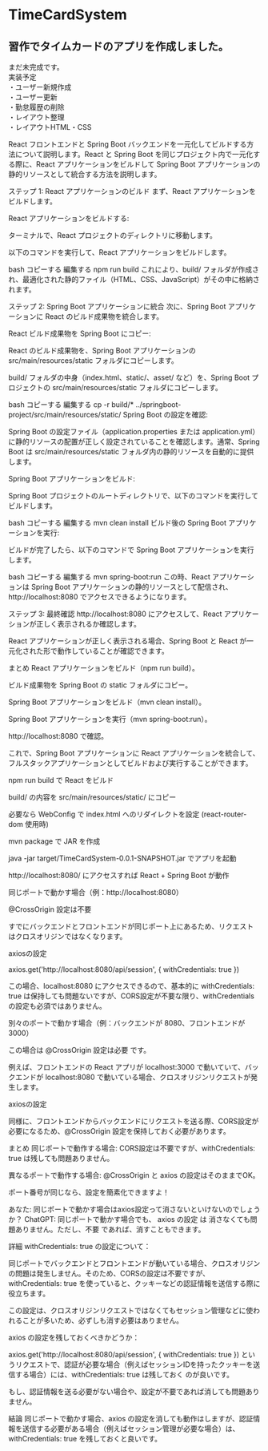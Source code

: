 # TimeCardSystem
## 習作でタイムカードのアプリを作成しました。
まだ未完成です。  
実装予定  
・ユーザー新規作成<br>
・ユーザー更新<br>
・勤怠履歴の削除<br>
・レイアウト整理<br>
・レイアウトHTML・CSS

React フロントエンドと Spring Boot バックエンドを一元化してビルドする方法について説明します。React と Spring Boot を同じプロジェクト内で一元化する際に、React アプリケーションをビルドして Spring Boot アプリケーションの静的リソースとして統合する方法を説明します。

ステップ 1: React アプリケーションのビルド
まず、React アプリケーションをビルドします。

React アプリケーションをビルドする:

ターミナルで、React プロジェクトのディレクトリに移動します。

以下のコマンドを実行して、React アプリケーションをビルドします。

bash
コピーする
編集する
npm run build
これにより、build/ フォルダが作成され、最適化された静的ファイル（HTML、CSS、JavaScript）がその中に格納されます。

ステップ 2: Spring Boot アプリケーションに統合
次に、Spring Boot アプリケーションに React のビルド成果物を統合します。

React ビルド成果物を Spring Boot にコピー:

React のビルド成果物を、Spring Boot アプリケーションの src/main/resources/static フォルダにコピーします。

build/ フォルダの中身（index.html、static/、asset/ など）を、Spring Boot プロジェクトの src/main/resources/static フォルダにコピーします。

bash
コピーする
編集する
cp -r build/* ../springboot-project/src/main/resources/static/
Spring Boot の設定を確認:

Spring Boot の設定ファイル（application.properties または application.yml）に静的リソースの配置が正しく設定されていることを確認します。通常、Spring Boot は src/main/resources/static フォルダ内の静的リソースを自動的に提供します。

Spring Boot アプリケーションをビルド:

Spring Boot プロジェクトのルートディレクトリで、以下のコマンドを実行してビルドします。

bash
コピーする
編集する
mvn clean install
ビルド後の Spring Boot アプリケーションを実行:

ビルドが完了したら、以下のコマンドで Spring Boot アプリケーションを実行します。

bash
コピーする
編集する
mvn spring-boot:run
この時、React アプリケーションは Spring Boot アプリケーションの静的リソースとして配信され、http://localhost:8080 でアクセスできるようになります。

ステップ 3: 最終確認
http://localhost:8080 にアクセスして、React アプリケーションが正しく表示されるか確認します。

React アプリケーションが正しく表示される場合、Spring Boot と React が一元化された形で動作していることが確認できます。

まとめ
React アプリケーションをビルド（npm run build）。

ビルド成果物を Spring Boot の static フォルダにコピー。

Spring Boot アプリケーションをビルド（mvn clean install）。

Spring Boot アプリケーションを実行（mvn spring-boot:run）。

http://localhost:8080 で確認。

これで、Spring Boot アプリケーションに React アプリケーションを統合して、フルスタックアプリケーションとしてビルドおよび実行することができます。

npm run build で React をビルド

build/ の内容を src/main/resources/static/ にコピー

必要なら WebConfig で index.html へのリダイレクトを設定 (react-router-dom 使用時)

mvn package で JAR を作成

java -jar target/TimeCardSystem-0.0.1-SNAPSHOT.jar でアプリを起動

http://localhost:8080/ にアクセスすれば React + Spring Boot が動作


同じポートで動かす場合（例：http://localhost:8080）

@CrossOrigin 設定は不要

すでにバックエンドとフロントエンドが同じポート上にあるため、リクエストはクロスオリジンではなくなります。

axiosの設定

axios.get('http://localhost:8080/api/session', { withCredentials: true })

この場合、localhost:8080 にアクセスできるので、基本的に withCredentials: true は保持しても問題ないですが、CORS設定が不要な限り、withCredentials の設定も必須ではありません。

別々のポートで動かす場合（例：バックエンドが 8080、フロントエンドが 3000）

この場合は @CrossOrigin 設定は必要 です。

例えば、フロントエンドの React アプリが localhost:3000 で動いていて、バックエンドが localhost:8080 で動いている場合、クロスオリジンリクエストが発生します。

axiosの設定

同様に、フロントエンドからバックエンドにリクエストを送る際、CORS設定が必要になるため、@CrossOrigin 設定を保持しておく必要があります。

まとめ
同じポートで動作する場合: CORS設定は不要ですが、withCredentials: true は残しても問題ありません。

異なるポートで動作する場合: @CrossOrigin と axios の設定はそのままでOK。

ポート番号が同じなら、設定を簡素化できますよ！

あなた:
同じポートで動かす場合はaxios設定って消さないといけないのでしょうか？
ChatGPT:
同じポートで動かす場合でも、 axios の設定 は 消さなくても問題ありません。ただし、不要 であれば、消すこともできます。

詳細
withCredentials: true の設定について：

同じポートでバックエンドとフロントエンドが動いている場合、クロスオリジンの問題は発生しません。そのため、CORSの設定は不要ですが、withCredentials: true を使っていると、クッキーなどの認証情報を送信する際に役立ちます。

この設定は、クロスオリジンリクエストではなくてもセッション管理などに使われることが多いため、必ずしも消す必要はありません。

axios の設定を残しておくべきかどうか：

axios.get('http://localhost:8080/api/session', { withCredentials: true }) というリクエストで、認証が必要な場合（例えばセッションIDを持ったクッキーを送信する場合）には、withCredentials: true は残しておく のが良いです。

もし、認証情報を送る必要がない場合や、設定が不要であれば消しても問題ありません。

結論
同じポートで動かす場合、axios の設定を消しても動作はしますが、認証情報を送信する必要がある場合（例えばセッション管理が必要な場合）は、withCredentials: true を残しておくと良いです。


